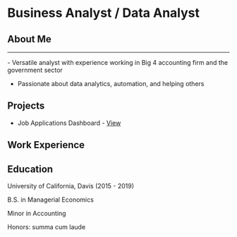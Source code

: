 # Business Analyst / Data Analyst
## About Me
<hr>
- Versatile analyst with experience working in Big 4 accounting firm and the government sector

- Passionate about data analytics, automation, and helping others

## Projects

- Job Applications Dashboard - [View](./project_page1.md)



## Work Experience  

## Education

University of California, Davis (2015 - 2019)

B.S. in Managerial Economics

Minor in Accounting

Honors: summa cum laude
